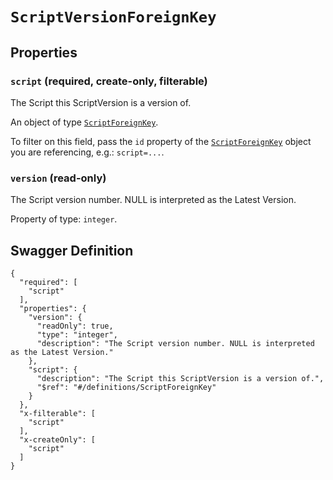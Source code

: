# `ScriptVersionForeignKey` #







## Properties ##

### `script` (required, create-only, filterable) ###

The Script this ScriptVersion is a version of.


An object of type [`ScriptForeignKey`](./../definitions/ScriptForeignKey.mkd).

To filter on this field, pass the `id` property of the [`ScriptForeignKey`](./../definitions/ScriptForeignKey.mkd) object you are referencing,
e.g.: `script=...`.


### `version` (read-only) ###

The Script version number. NULL is interpreted as the Latest Version.


Property of type: `integer`.







## Swagger Definition ##

    {
      "required": [
        "script"
      ], 
      "properties": {
        "version": {
          "readOnly": true, 
          "type": "integer", 
          "description": "The Script version number. NULL is interpreted as the Latest Version."
        }, 
        "script": {
          "description": "The Script this ScriptVersion is a version of.", 
          "$ref": "#/definitions/ScriptForeignKey"
        }
      }, 
      "x-filterable": [
        "script"
      ], 
      "x-createOnly": [
        "script"
      ]
    }
